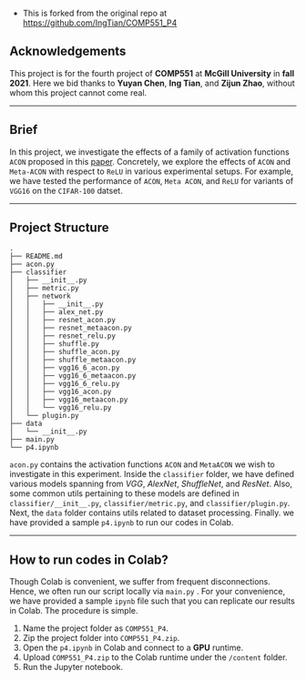 * This is forked from the original repo at https://github.com/IngTian/COMP551_P4

## Acknowledgements

This project is for the fourth project of **COMP551** at **McGill University** in **fall 2021**. Here we bid thanks
to **Yuyan Chen**, **Ing Tian**, and **Zijun Zhao**, without whom this project cannot come real.

---

## Brief

In this project, we investigate the effects of a family of activation functions `ACON` proposed in
this [paper](https://arxiv.org/abs/2009.04759). Concretely, we explore the effects of `ACON` and `Meta-ACON` with
respect to `ReLU` in various experimental setups. For example, we have tested the performance of `ACON`, `Meta ACON`,
and `ReLU` for variants of `VGG16` on the `CIFAR-100` datset.

---

## Project Structure

```text
.
├── README.md
├── acon.py
├── classifier
│   ├── __init__.py
│   ├── metric.py
│   ├── network
│   │   ├── __init__.py
│   │   ├── alex_net.py
│   │   ├── resnet_acon.py
│   │   ├── resnet_metaacon.py
│   │   ├── resnet_relu.py
│   │   ├── shuffle.py
│   │   ├── shuffle_acon.py
│   │   ├── shuffle_metaacon.py
│   │   ├── vgg16_6_acon.py
│   │   ├── vgg16_6_metaacon.py
│   │   ├── vgg16_6_relu.py
│   │   ├── vgg16_acon.py
│   │   ├── vgg16_metaacon.py
│   │   └── vgg16_relu.py
│   └── plugin.py
├── data
│   └── __init__.py
├── main.py
└── p4.ipynb
```

`acon.py` contains the activation functions `ACON` and `MetaACON` we wish to investigate in this experiment. Inside the `classifier` folder, we
have defined various models spanning from *VGG*, *AlexNet*, *ShuffleNet*, and *ResNet*. Also, some common utils
pertaining to these models are defined in `classifier/__init__.py`, `classifier/metric.py`, and `classifier/plugin.py`.
Next, the `data` folder contains utils related to dataset processing. Finally. we have provided a sample `p4.ipynb` to
run our codes in Colab.

---

## How to run codes in Colab?

Though Colab is convenient, we suffer from frequent disconnections. Hence, we often run our script locally via `main.py`
. For your convenience, we have provided a sample `ipynb` file such that you can replicate our results in Colab. The
procedure is simple.

1. Name the project folder as `COMP551_P4`.
2. Zip the project folder into `COMP551_P4.zip`.
3. Open the `p4.ipynb` in Colab and connect to a **GPU** runtime.
4. Upload `COMP551_P4.zip` to the Colab runtime under the `/content` folder.
5. Run the Jupyter notebook.
